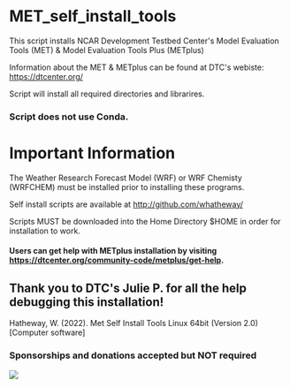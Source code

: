# MET_self_install_tools
This script installs NCAR Development Testbed Center's Model Evaluation Tools (MET) &amp; Model Evaluation Tools Plus (METplus) 

Information about the MET & METplus can be found at DTC's webiste: https://dtcenter.org/

Script will install all required directories and librarires.

### Script does not use Conda.


# Important Information
The Weather Research Forecast Model (WRF) or WRF Chemisty (WRFCHEM) must be installed prior to installing these programs.

Self install scripts are available at
http://github.com/whatheway/

Scripts MUST be downloaded into the Home Directory $HOME in order for installation to work.


#### Users can get help with METplus installation by visiting https://dtcenter.org/community-code/metplus/get-help. 




## Thank you to DTC's Julie P. for all the help debugging this installation!

Hatheway, W. (2022). Met Self Install Tools Linux 64bit (Version 2.0) [Computer software]

### Sponsorships and donations accepted but NOT required
[![](https://img.shields.io/static/v1?label=Sponsor&message=%E2%9D%A4&logo=GitHub&color=%23fe8e86)](https://github.com/sponsors/whatheway)

